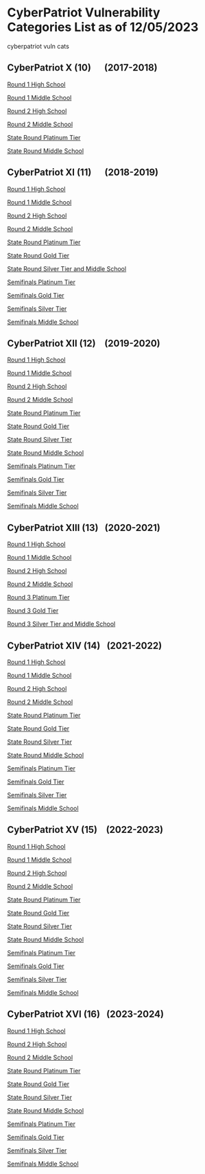 # CyberPatriot Vulnerability Categories List as of 12/05/2023
cyberpatriot vuln cats

## CyberPatriot X    (10)  &emsp; (2017-2018)
[Round 1 High School](./CP-X_Round_1_High_School_Vulnerability_Categories.pdf)

[Round 1 Middle School](./CP-X_Round_1_Middle_School_Vulnerability_Categories.pdf)

[Round 2 High School](./CP-X_Round_2_High_School_Vulnerability_Categories.pdf)

[Round 2 Middle School](./CP-X_Round_2_Middle_School_Vulnerability_Categories.pdf)

[State Round Platinum Tier](./CP-X_State_Round_Platinum_Tier_Vulnerability_Categories.pdf)

[State Round Middle School](./CP-X_State_Round_Middle_School_Vulnerability_Categories.pdf)

## CyberPatriot XI   (11)  &emsp; (2018-2019)
[Round 1 High School](./CP-XI_Round_1_High_School_Vulnerability_Categories.pdf)

[Round 1 Middle School](./CP-XI_Round_1_Middle_School_Vulnerability_Categories.pdf)

[Round 2 High School](./CP-XI_Round_2_High_School_Vulnerability_Categories.pdf)

[Round 2 Middle School](./CP-XI_Round_2_Middle_School_Vulnerability_Categories.pdf)

[State Round Platinum Tier](./CP-XI_State_Round_Platinum_Vulnerability_Categories.pdf)

[State Round Gold Tier](./CP-XI_State_Round_Gold_Vulnerability_Categories.pdf)

[State Round Silver Tier and Middle School](./CP-XI_State_Round_Silver_and_Middle_School_Vulnerability_Categories.pdf)

[Semifinals Platinum Tier](./CP-XI_Semifinals_Platinum_Tier_Vulnerability_Categories.pdf)

[Semifinals Gold Tier](./CP-XI_Semifinals_Gold_Tier_Vulnerability_Categories.pdf)

[Semifinals Silver Tier](./CP-XI_Semifinals_Silver_Tier_Vulnerability_Categories.pdf)

[Semifinals Middle School](./CP-XI_Semifinals_Middle_School_Vulnerability_Categories.pdf)


## CyberPatriot XII  (12)  &ensp; (2019-2020)
[Round 1 High School](./CP-XII_Round_1_High_School_Vulnerability_Categories.pdf)

[Round 1 Middle School](./CP-XII_Round_1_Middle_School_Vulnerability_Categories.pdf)

[Round 2 High School](./CP-XII_Round_2_High_School_Vulnerability_Categories.pdf)

[Round 2 Middle School](./CP-XII_Round_2_Middle_School_Vulnerability_Categories.pdf)

[State Round Platinum Tier](./CP-XII_State_Round_Platinum_Vulnerability_Categories.pdf)

[State Round Gold Tier](./CP-XII_State_Round_Gold_Vulnerability_Categories.pdf)

[State Round Silver Tier](./CP-XII_State_Round_Silver_Tier_Vulnerability_Categories.pdf)

[State Round Middle School](./CP-XII_State_Round_Middle_School_Vulnerability_Categories.pdf)

[Semifinals Platinum Tier](./CP-XII_Semifinal_Round_Platinum_Vulnerability_Categories.pdf)

[Semifinals Gold Tier](./CP-XII_Semifinal_Round_Gold_Vulnerability_Categories.pdf)

[Semifinals Silver Tier](./CP-XII_Semifinal_Round_Silver_Tier_Vulnerability_Categories.pdf)

[Semifinals Middle School](./CP-XII_Semifinal_Round_Middle_School_Vulnerability_Categories.pdf)


## CyberPatriot XIII (13)   &nbsp; (2020-2021)
[Round 1 High School](./CP-XIII_Round_1_High_School_Vulnerability_Categories.pdf)

[Round 1 Middle School](./CP-XIII_Round_1_Middle_School_Vulnerability_Categories.pdf)

[Round 2 High School](./CPXIII_Round_2_High_School_Vulnerability_Categories.pdf)

[Round 2 Middle School](./CPXIII_Round_2_Middle_School_Vulnerability_Categories.pdf)

[Round 3 Platinum Tier](./CP-XIII_Round_3_Platinum_Vulnerability_Categories.pdf)

[Round 3 Gold Tier](./CP-XIII_Round_3_Gold_Vulnerability_Categories.pdf)

[Round 3 Silver Tier and Middle School](./CP-XIII_Round_3_Silver_and_Middle_School_Vulnerability_Categories.pdf)


## CyberPatriot XIV  (14)   &nbsp; (2021-2022)
[Round 1 High School](./CP-XIV_Round_1_High_School_Vulnerability_Categories.pdf)

[Round 1 Middle School](./CP-XIV_Round_1_Middle_School_Vulnerability_Categories.pdf)

[Round 2 High School](./CP-XIV_Round_2_High_School_Vulnerability_Categories.pdf)

[Round 2 Middle School](./CP-XIV_Round_2_Middle_School_Vulnerability_Categories.pdf)

[State Round Platinum Tier](./CP-XIV_State_Round_Platinum_Vulnerability_Categories.pdf)

[State Round Gold Tier](./CP-XIV_State_Round_Gold_Vulnerability_Categories.pdf)

[State Round Silver Tier](./CP-XIV_State_Round_Silver_Vulnerability_Categories.pdf)

[State Round Middle School](./CP-XIV_State_Round_Middle_School_Vulnerability_Categories.pdf)

[Semifinals Platinum Tier](./CP-XIV_Semifinal_Round_Platinum_Vulnerability_Categories.pdf)

[Semifinals Gold Tier](./CP-XIV_Semifinal_Round_Gold_Vulnerability_Categories.pdf)

[Semifinals Silver Tier](./CP-XIV_Semifinal_Round_Silver_Vulnerability_Categories.pdf)

[Semifinals Middle School](./CP-XIV_Semifinal_Round_Middle_School_Vulnerability_Categories.pdf)



## CyberPatriot XV   (15)   &ensp; (2022-2023)
[Round 1 High School](./CP-XV_Round_1_High_School_Vulnerability_Categories_.pdf)

[Round 1 Middle School](./CP-XV_Round_1_Middle_School_Vulnerability_Categories.pdf)

[Round 2 High School](./CP-XV_Round_2_High_School_Vulnerability_Categories.pdf)

[Round 2 Middle School](./CP-XV_Round_2_Middle_School_Vulnerability_Categories.pdf)

[State Round Platinum Tier](./CP-XV_State_Round_Vulnerability_Categories_Platinum.pdf)

[State Round Gold Tier](./CP-XV_State_Round_Vulnerability_Categories_Gold.pdf)

[State Round Silver Tier](./CP-XV_State_Round_Vulnerability_Categories_Silver.pdf)

[State Round Middle School](./CP-XV_State_Round_Vulnerability_Categories_Middle_School.pdf)

[Semifinals Platinum Tier](./CP-XV_Semifinals_Vulnerability_Categories_Platinum.pdf)

[Semifinals Gold Tier](./CP-XV_Semifinals_Vulnerability_Categories_Gold.pdf)

[Semifinals Silver Tier](./CP-XV_Semifinals_Vulnerability_Categories_Silver.pdf)

[Semifinals Middle School](./CP-XV_Semifinals_Vulnerability_Categories_Middle_School.pdf)



## CyberPatriot XVI  (16)   &nbsp; (2023-2024)
[Round 1 High School](./CP-XVI_Round_1_High_School_Vulnerability_Categories.pdf)

[Round 2 High School](./CP-XVI_Round_2_High_School_Vulnerability_Categories.pdf)

[Round 2 Middle School](./CP-XVI_Introductory_Round_Middle_School_Vulnerability_Categories.pdf)

[State Round Platinum Tier]()

[State Round Gold Tier]()

[State Round Silver Tier]()

[State Round Middle School]()

[Semifinals Platinum Tier]()

[Semifinals Gold Tier]()

[Semifinals Silver Tier]()

[Semifinals Middle School]()